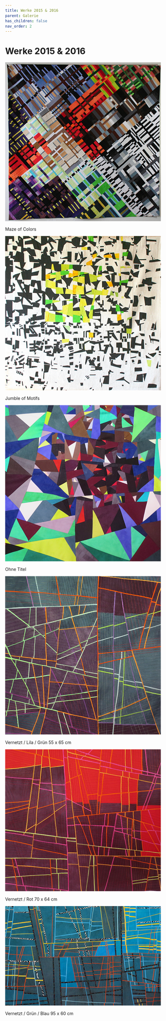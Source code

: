 ```yaml
---
title: Werke 2015 & 2016
parent: Galerie
has_children: false
nav_order: 2
---
```


# Werke 2015 & 2016

![](images/works-2015-2016/1-maze-of-colors.png)

Maze of Colors

![](images/works-2015-2016/2-jumble-of-motifs.png)

Jumble of Motifs

![](images/works-2015-2016/3.png)

Ohne Titel

![](images/works-2015-2016/4-vernetzt-lila-gruen.png)

Vernetzt / Lila / Grün 55 x 65 cm

![](images/works-2015-2016/5-vernetzt-rot.png)

Vernetzt / Rot 70 x 64 cm

![](images/works-2015-2016/6-vernetzt-gruen-blau.png)

Vernetzt / Grün / Blau 95 x 60 cm